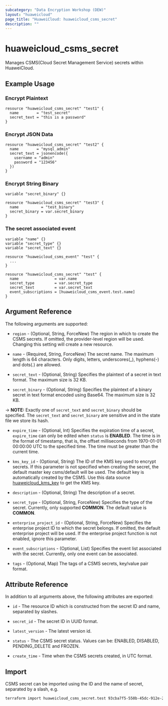 ```yaml
---
subcategory: "Data Encryption Workshop (DEW)"
layout: "huaweicloud"
page_title: "HuaweiCloud: huaweicloud_csms_secret"
description: ""
---
```


# huaweicloud_csms_secret

Manages CSMS(Cloud Secret Management Service) secrets within HuaweiCloud.

## Example Usage

### Encrypt Plaintext

```hcl
resource "huaweicloud_csms_secret" "test1" {
  name        = "test_secret"
  secret_text = "this is a password"
}
```

### Encrypt JSON Data

```hcl
resource "huaweicloud_csms_secret" "test2" {
  name        = "mysql_admin"
  secret_text = jsonencode({
    username = "admin"
    password = "123456"
  })
}
```

### Encrypt String Binary

```hcl
variable "secret_binary" {}

resource "huaweicloud_csms_secret" "test3" {
  name          = "test_binary"
  secret_binary = var.secret_binary
}
```

### The secret associated event

```hcl
variable "name" {}
variable "secret_type" {}
variable "secret_text" {}

resource "huaweicloud_csms_event" "test" {
  ...
}

resource "huaweicloud_csms_secret" "test" {
  name                = var.name
  secret_type         = var.secret_type
  secret_text         = var.secret_text
  event_subscriptions = [huaweicloud_csms_event.test.name]
}
```

## Argument Reference

The following arguments are supported:

* `region` - (Optional, String, ForceNew) The region in which to create the CSMS secrets.
  If omitted, the provider-level region will be used. Changing this setting will create a new resource.

* `name` - (Required, String, ForceNew) The secret name. The maximum length is 64 characters.
  Only digits, letters, underscores(_), hyphens(-) and dots(.) are allowed.

* `secret_text` - (Optional, String) Specifies the plaintext of a secret in text format. The maximum size is 32 KB.

* `secret_binary` - (Optional, String) Specifies the plaintext of a binary secret in text format encoded using Base64.
  The maximum size is 32 KB.

-> **NOTE:** Exactly one of `secret_text` and `secret_binary` should be specified.
  The `secret_text` and `secret_binary` are sensitive and in the state file we store its hash.

* `expire_time` - (Optional, Int) Specifies the expiration time of a secret, `expire_time` can only be edited
  when `status` is **ENABLED**. The time is in the format of timestamp, that is, the offset milliseconds
  from 1970-01-01 00:00:00 UTC to the specified time. The time must be greater than the current time.

* `kms_key_id` - (Optional, String) The ID of the KMS key used to encrypt secrets.
  If this parameter is not specified when creating the secret, the default master key csms/default will be used.
  The default key is automatically created by the CSMS.
  Use this data source
  [huaweicloud_kms_key](https://registry.terraform.io/providers/huaweicloud/huaweicloud/latest/docs/resources/kms_key)
  to get the KMS key.

* `description` - (Optional, String) The description of a secret.

* `secret_type` - (Optional, String, ForceNew) Specifies the type of the secret.
  Currently, only supported **COMMON**. The default value is **COMMON**.

* `enterprise_project_id` - (Optional, String, ForceNew) Specifies the enterprise project ID to which the secret belongs.
  If omitted, the default enterprise project will be used.
  If the enterprise project function is not enabled, ignore this parameter.

* `event_subscriptions` - (Optional, List) Specifies the event list associated with the secret.
  Currently, only one event can be associated.

* `tags` - (Optional, Map) The tags of a CSMS secrets, key/value pair format.

## Attribute Reference

In addition to all arguments above, the following attributes are exported:

* `id` - The resource ID which is constructed from the secret ID and name, separated by slashes.

* `secret_id` - The secret ID in UUID format.

* `latest_version` - The latest version id.

* `status` - The CSMS secret status. Values can be: ENABLED, DISABLED, PENDING_DELETE and FROZEN.

* `create_time` - Time when the CSMS secrets created, in UTC format.

## Import

CSMS secret can be imported using the ID and the name of secret, separated by a slash, e.g.

```sh
terraform import huaweicloud_csms_secret.test 93cba7f5-550b-45dc-912e-277b3296fb27/test_secret
```
